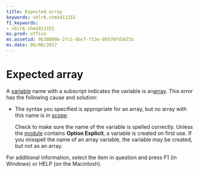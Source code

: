 ```yaml
---
title: Expected array
keywords: vblr6.chm1011151
f1_keywords:
- vblr6.chm1011151
ms.prod: office
ms.assetid: 9b38809b-2fc1-8bcf-f13e-05570fd1673c
ms.date: 06/08/2017
---
```



# Expected array

A [variable](vbe-glossary.md) name with a subscript indicates the variable is an[array](vbe-glossary.md). This error has the following cause and solution:



- The syntax you specified is appropriate for an array, but no array with this name is in [scope](vbe-glossary.md).
    
    Check to make sure the name of the variable is spelled correctly. Unless the [module](vbe-glossary.md) contains **Option Explicit**, a variable is created on first use. If you misspell the name of an array variable, the variable may be created, but not as an array.
    

For additional information, select the item in question and press F1 (in Windows) or HELP (on the Macintosh).

